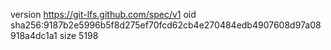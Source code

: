 version https://git-lfs.github.com/spec/v1
oid sha256:9187b2e5996b5f8d275ef70fcd62cb4e270484edb4907608d97a08918a4dc1a1
size 5198

